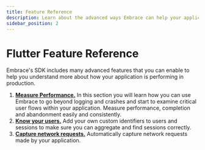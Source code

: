 ```yaml
---
title: Feature Reference
description: Learn about the advanced ways Embrace can help your application
sidebar_position: 2
---
```


# Flutter Feature Reference

Embrace's SDK includes many advanced features that you can enable to help you understand more about
how your application is performing in production.

1. [**Measure Performance.**](/flutter/features/performance-monitoring/) In this section you will learn how you can use Embrace to go beyond logging and crashes and start to examine critical user flows within your application. Measure performance, completion and abandonment easily and consistently.
1. [**Know your users.**](/flutter/features/identify-users/) Add your own custom identifiers to users and sessions to make sure you can aggregate and find sessions correctly.
1. [**Capture network requests.**](/flutter/features/network-requests/) Automatically capture network requests made by your application.
